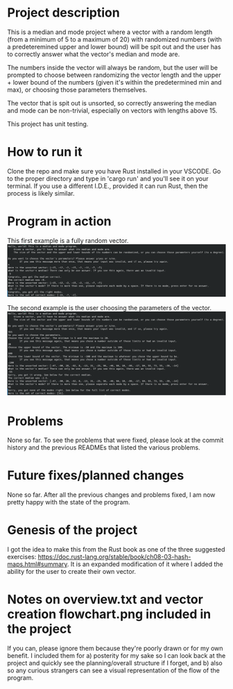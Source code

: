 # Project description

This is a median and mode project where a vector with a random length (from a minimum of 5 to a maximum of 20) with randomized numbers (with a predeteremined upper and lower 
bound) will be spit out and the user has to correctly answer what the vector's median and mode are. 

The numbers inside the vector will always be random, but the user will be prompted to choose between randomizing the vector length and the upper + lower bound of the numbers (given it's within the predetermined min and max), or choosing those parameters themselves.

The vector that is spit out is unsorted, so correctly answering the median and mode can be non-trivial, especially on vectors with lengths above 15.

This project has unit testing.

# How to run it

Clone the repo and make sure you have Rust installed in your VSCODE. Go to the proper directory and type in 'cargo run' and you'll see it on your terminal.
If you use a different I.D.E., provided it can run Rust, then the process is likely similar.

# Program in action

This first example is a fully random vector.
![fully_random_vector](pics/fully_random_vector.png)

The second example is the user choosing the parameters of the vector.
![partially_random_vector](pics/partially_random_vector.png)

# Problems

None so far. To see the problems that were fixed, please look at the commit history and the previous READMEs that listed the various problems.

# Future fixes/planned changes

None so far. After all the previous changes and problems fixed, I am now pretty happy with the state of the program.

# Genesis of the project

I got the idea to make this from the Rust book as one of the three suggested exercises: https://doc.rust-lang.org/stable/book/ch08-03-hash-maps.html#summary. It is an expanded modification of it where I added the ability for the user to create their own vector.

# Notes on overview.txt and vector creation flowchart.png included in the project

If you can, please ignore them because they're poorly drawn or for my own benefit. I included them for 
a) posterity for my sake so I can look back at the project and quickly see the planning/overall structure if I forget, and 
b) also so any curious strangers can see a visual representation of the flow of the program.
